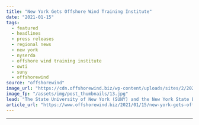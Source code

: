 ```yaml
---
title: "New York Gets Offshore Wind Training Institute"
date: "2021-01-15"
tags: 
  - featured
  - headlines
  - press releases
  - regional news
  - new york
  - nyserda
  - offshore wind training institute
  - owti
  - suny
  - offshorewind
source: "offshorewind"
image_url: "https://cdn.offshorewind.biz/wp-content/uploads/sites/2/2021/01/15083004/New-York-Gets-Offshore-Wind-Training-Institute.jpg"
image_fp: "/assets/img/post_thumbnails/13.jpg"
lead: "The State University of New York (SUNY) and the New York State Energy Research"
article_url: "https://www.offshorewind.biz/2021/01/15/new-york-gets-offshore-wind-training-institute/"
---
```


---
